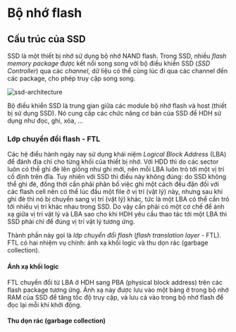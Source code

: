 # Bộ nhớ flash

## Cấu trúc của SSD

SSD là một thiết bị nhớ sử dụng bộ nhớ NAND flash. Trong SSD, nhiều *flash
memory package* được kết nối song song với bộ điều khiển SSD (*SSD Controller*)
qua các *channel*, dữ liệu có thể cùng lúc đi qua các channel đến các package,
cho phép truy cập song song.

![ssd-architecture](figures/ssd-architecture.jpg)

Bộ điều khiển SSD là trung gian giữa các module bộ nhớ flash và host (thiết bị
sử dụng SSD). Nó cung cấp các chức năng cơ bản của SSD để HDH sử dụng như đọc,
ghi, xóa, ... 

### Lớp chuyển đổi flash - FTL
Các hệ điểu hành ngày nay sử dụng khái niệm *Logical Block Address* (LBA) để
đánh địa chỉ cho từng khối của thiết bị nhớ. Với HDD thì do các sector luôn có
thể ghi đè lên giống như ghi mới, nên mỗi LBA luôn trỏ tới một vị trí cố định
trên đĩa. Tuy nhiên với SSD thì điều này không đúng: do SSD không thể ghi đè,
đồng thời cần phải phân bố việc ghi một cách đều đặn đối với các flash cell nên
có thể lúc đầu một file ở vị trí (vật lý) này, nhưng sau khi ghi đè thì nó bị
chuyển sang vị trí (vật lý) khác, tức là một LBA có thể cần trỏ tới nhiều vị trí
khác nhau trong SSD. Do vậy cần phải có một cơ chế để ánh xạ giữa vị trí vật
lý và LBA sao cho khi HDH yêu cầu thao tác tới một LBA thì SSD phải chỉ để đúng
vị trí vật lý tương ứng.

Thành phần này gọi là *lớp chuyển đổi flash* (*flash translation layer* - FTL).
FTL có hai nhiệm vụ chính: ánh xạ khối logic và thu dọn rác (garbage
collection).

#### Ánh xạ khối logic

FTL chuyển đổi từ LBA ở HDH sang PBA (physical block address) trên các flash
package tương ứng. Ánh xạ này được lưu vào một bảng ở trong bộ nhớ RAM của SSD
để tăng tốc độ truy cập, và lưu cả vào trong bộ nhớ flash để đọc lại mỗi khi
khởi động.

#### Thu dọn rác (garbage collection)

